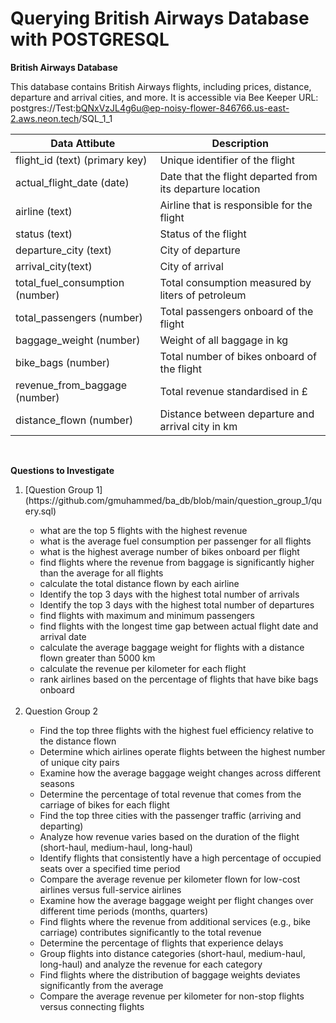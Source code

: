 # Querying British Airways Database with POSTGRESQL

**British Airways Database**

This database contains British Airways flights, including prices, distance, departure and arrival cities, and more. It is accessible via Bee Keeper URL: postgres://Test:bQNxVzJL4g6u@ep-noisy-flower-846766.us-east-2.aws.neon.tech/SQL_1_1

| Data Attibute                   | Description |
| --------                        | ------- |
| flight_id (text) (primary key)  | Unique identifier of the flight   |
| actual_flight_date (date)       | Date that the flight departed from its departure location    |
| airline (text)                  | Airline that is responsible for the flight    |
| status (text)                   | 	Status of the flight    |
| departure_city (text)           | City of departure    |
| arrival_city(text)              | City of arrival    |
| total_fuel_consumption (number) | Total consumption measured by liters of petroleum    |
| total_passengers (number)       | Total passengers onboard of the flight    |
| baggage_weight (number)         | Weight of all baggage in kg    |
| bike_bags (number)              | Total number of bikes onboard of the flight    |
| revenue_from_baggage (number)   | Total revenue standardised in £    |
| distance_flown (number)         | Distance between departure and arrival city in km    |

<br>

**Questions to Investigate**

<ol>
  <li> [Question Group 1](https://github.com/gmuhammed/ba_db/blob/main/question_group_1/query.sql) </li>
      <ul>
        <li>what are the top 5 flights with the highest revenue</li>
        <li>what is the average fuel consumption per passenger for all flights</li>
        <li>what is the highest average number of bikes onboard per flight</li>
        <li>find flights where the revenue from baggage is significantly higher than the average for all flights</li>
        <li>calculate the total distance flown by each airline</li>
        <li>Identify the top 3 days with the highest total number of arrivals</li>
        <li>Identify the top 3 days with the highest total number of departures</li>
        <li>find flights with maximum and minimum passengers</li>
        <li>find flights with the longest time gap between actual flight date and arrival date</li>
        <li>calculate the average baggage weight for flights with a distance flown greater than 5000 km</li>
        <li>calculate the revenue per kilometer for each flight</li>
        <li>rank airlines based on the percentage of flights that have bike bags onboard</li>
      </ul>
  <br>
  <li>Question Group 2</li>
      <ul>
        <li>Find the top three flights with the highest fuel efficiency relative to the distance flown</li>
        <li>Determine which airlines operate flights between the highest number of unique city pairs</li>
        <li>Examine how the average baggage weight changes across different seasons</li>
        <li>Determine the percentage of total revenue that comes from the carriage of bikes for each flight</li>
        <li>Find the top three cities with the passenger traffic (arriving and departing)</li>
        <li>Analyze how revenue varies based on the duration of the flight (short-haul, medium-haul, long-haul)</li>
        <li>Identify flights that consistently have a high percentage of occupied seats over a specified time period</li>
        <li>Compare the average revenue per kilometer flown for low-cost airlines versus full-service airlines</li>
        <li>Examine how the average baggage weight per flight changes over different time periods (months, quarters)</li>
        <li>Find flights where the revenue from additional services (e.g., bike carriage) contributes significantly to the total revenue</li>
        <li>Determine the percentage of flights that experience delays</li>
        <li>Group flights into distance categories (short-haul, medium-haul, long-haul) and analyze the revenue for each category</li>
        <li>Find flights where the distribution of baggage weights deviates significantly from the average</li>
        <li>Compare the average revenue per kilometer for non-stop flights versus connecting flights</li>
      </ul>

 </ul>
